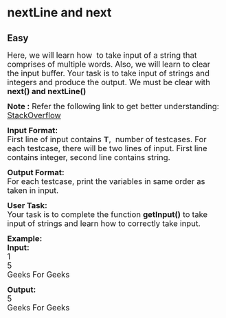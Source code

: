 # nextLine and next
## Easy
<div class="problems_problem_content__Xm_eO"><p><span style="font-size:18px">Here, we will learn how&nbsp; to take input of a string that comprises of multiple words. Also, we will learn to clear the input buffer. Your task is to take input of strings and integers and produce the output. We must be clear with <strong>next() and nextLine()</strong></span></p>

<p><span style="font-size:18px"><strong>Note :</strong> Refer the following link to get better understanding: <a href="https://stackoverflow.com/questions/4058912/scanner-doesnt-read-whole-sentence">StackOverflow</a></span></p>

<p><span style="font-size:18px"><strong>Input Format:</strong><br>
First line of input contains <strong>T</strong>,&nbsp; number of testcases. For each testcase, there will be two lines of input. First line contains integer, second line contains string.</span></p>

<p><span style="font-size:18px"><strong>Output Format:</strong><br>
For each testcase, print the variables in same order as taken in input.</span></p>

<p><span style="font-size:18px"><strong>User Task:</strong><br>
Your task is to complete the function <strong>getInput()</strong> to take input of strings and learn how to correctly take input.</span></p>

<p><span style="font-size:18px"><strong>Example:</strong><br>
<strong>Input:</strong><br>
1<br>
5<br>
Geeks For Geeks</span></p>

<p><span style="font-size:18px"><strong>Output:</strong><br>
5<br>
Geeks For Geeks</span></p>
</div>